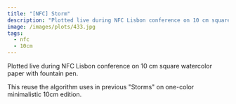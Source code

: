 ```yaml
---
title: "[NFC] Storm"
description: "Plotted live during NFC Lisbon conference on 10 cm square watercolor paper with fountain pen."
image: /images/plots/433.jpg
tags:
  - nfc
  - 10cm
---
```


Plotted live during NFC Lisbon conference on 10 cm square watercolor paper with fountain pen.

This reuse the algorithm uses in previous "Storms" on one-color minimalistic 10cm edition.
